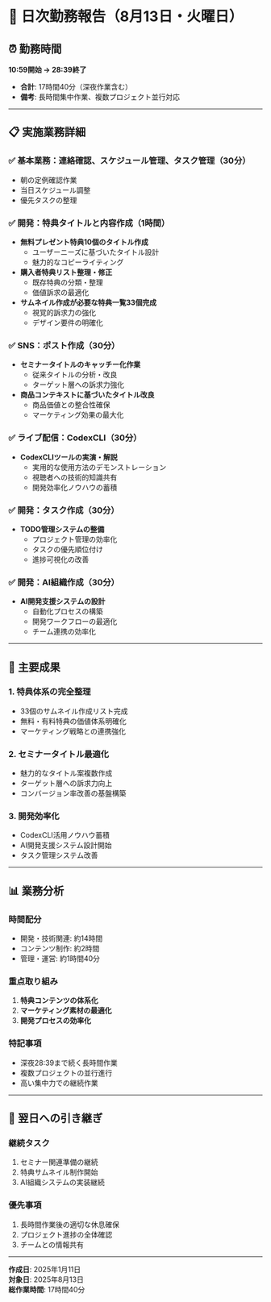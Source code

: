 # 📅 日次勤務報告（8月13日・火曜日）

## ⏰ 勤務時間
**10:59開始 → 28:39終了**
- **合計**: 17時間40分（深夜作業含む）
- **備考**: 長時間集中作業、複数プロジェクト並行対応

---

## 📋 実施業務詳細

### ✅ 基本業務：連絡確認、スケジュール管理、タスク管理（30分）
- 朝の定例確認作業
- 当日スケジュール調整
- 優先タスクの整理

### ✅ 開発：特典タイトルと内容作成（1時間）
- **無料プレゼント特典10個のタイトル作成**
  - ユーザーニーズに基づいたタイトル設計
  - 魅力的なコピーライティング
- **購入者特典リスト整理・修正**
  - 既存特典の分類・整理
  - 価値訴求の最適化
- **サムネイル作成が必要な特典一覧33個完成**
  - 視覚的訴求力の強化
  - デザイン要件の明確化

### ✅ SNS：ポスト作成（30分）
- **セミナータイトルのキャッチー化作業**
  - 従来タイトルの分析・改良
  - ターゲット層への訴求力強化
- **商品コンテキストに基づいたタイトル改良**
  - 商品価値との整合性確保
  - マーケティング効果の最大化

### ✅ ライブ配信：CodexCLI（30分）
- **CodexCLIツールの実演・解説**
  - 実用的な使用方法のデモンストレーション
  - 視聴者への技術的知識共有
  - 開発効率化ノウハウの蓄積

### ✅ 開発：タスク作成（30分）
- **TODO管理システムの整備**
  - プロジェクト管理の効率化
  - タスクの優先順位付け
  - 進捗可視化の改善

### ✅ 開発：AI組織作成（30分）
- **AI開発支援システムの設計**
  - 自動化プロセスの構築
  - 開発ワークフローの最適化
  - チーム連携の効率化

---

## 🎯 主要成果

### 1. **特典体系の完全整理**
- 33個のサムネイル作成リスト完成
- 無料・有料特典の価値体系明確化
- マーケティング戦略との連携強化

### 2. **セミナータイトル最適化**
- 魅力的なタイトル案複数作成
- ターゲット層への訴求力向上
- コンバージョン率改善の基盤構築

### 3. **開発効率化**
- CodexCLI活用ノウハウ蓄積
- AI開発支援システム設計開始
- タスク管理システム改善

---

## 📊 業務分析

### **時間配分**
- 開発・技術関連: 約14時間
- コンテンツ制作: 約2時間
- 管理・運営: 約1時間40分

### **重点取り組み**
1. **特典コンテンツの体系化**
2. **マーケティング素材の最適化**
3. **開発プロセスの効率化**

### **特記事項**
- 深夜28:39まで続く長時間作業
- 複数プロジェクトの並行進行
- 高い集中力での継続作業

---

## 🔄 翌日への引き継ぎ

### **継続タスク**
1. セミナー関連準備の継続
2. 特典サムネイル制作開始
3. AI組織システムの実装継続

### **優先事項**
1. 長時間作業後の適切な休息確保
2. プロジェクト進捗の全体確認
3. チームとの情報共有

---

**作成日**: 2025年1月11日  
**対象日**: 2025年8月13日  
**総作業時間**: 17時間40分

